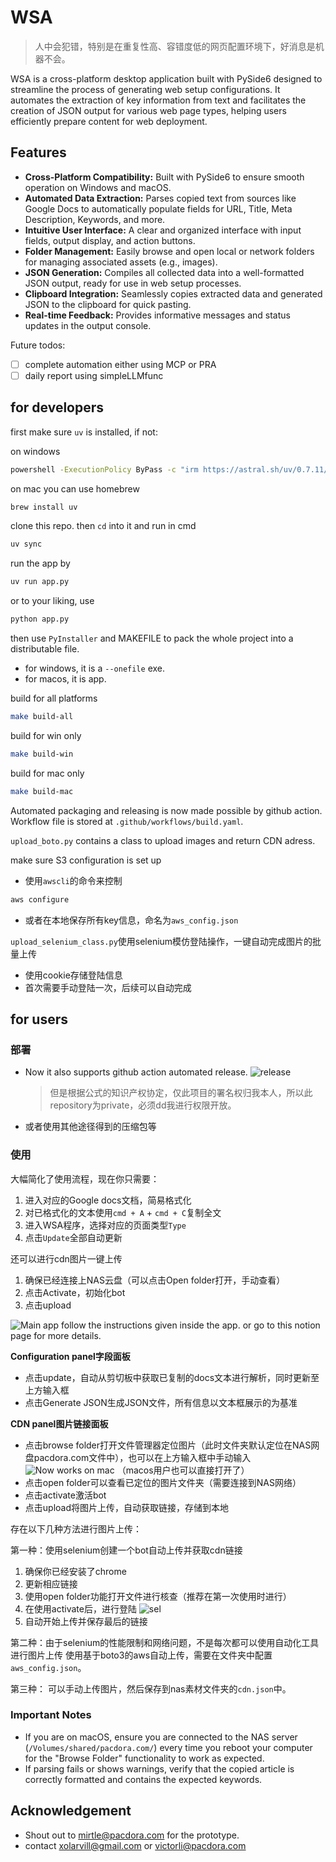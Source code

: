 # WSA

> 人中会犯错，特别是在重复性高、容错度低的网页配置环境下，好消息是机器不会。

WSA is a cross-platform desktop application built with PySide6 designed to streamline the process of generating web setup configurations. It automates the extraction of key information from text and facilitates the creation of JSON output for various web page types, helping users efficiently prepare content for web deployment.

## Features

* **Cross-Platform Compatibility:** Built with PySide6 to ensure smooth operation on Windows and macOS.
* **Automated Data Extraction:** Parses copied text from sources like Google Docs to automatically populate fields for URL, Title, Meta Description, Keywords, and more.
* **Intuitive User Interface:** A clear and organized interface with input fields, output display, and action buttons.
* **Folder Management:** Easily browse and open local or network folders for managing associated assets (e.g., images).
* **JSON Generation:** Compiles all collected data into a well-formatted JSON output, ready for use in web setup processes.
* **Clipboard Integration:** Seamlessly copies extracted data and generated JSON to the clipboard for quick pasting.
* **Real-time Feedback:** Provides informative messages and status updates in the output console.

Future todos:
- [ ] complete automation either using MCP or PRA
- [ ] daily report using simpleLLMfunc

## for developers

first make sure `uv` is installed, if not:

on windows
```bash
powershell -ExecutionPolicy ByPass -c "irm https://astral.sh/uv/0.7.11/install.ps1 | iex"
```

on mac you can use homebrew
```bash
brew install uv
```

clone this repo. then `cd` into it and run in cmd
```bash
uv sync
```

run the app by
```bash
uv run app.py
```

or to your liking, use
```bash
python app.py
```

then use `PyInstaller` and MAKEFILE to pack the whole project into a distributable file.
- for windows, it is a `--onefile` exe.
- for macos, it is app.

build for all platforms
```bash
make build-all
```

build for win only
```bash
make build-win
```

build for mac only
```bash
make build-mac
```

Automated packaging and releasing is now made possible by github action. Workflow file is stored at `.github/workflows/build.yaml`.

`upload_boto.py` contains a class to upload images and return CDN adress.

make sure S3 configuration is set up
- 使用`awscli`的命令来控制
```bash
aws configure
```

- 或者在本地保存所有key信息，命名为`aws_config.json`

`upload_selenium_class.py`使用selenium模仿登陆操作，一键自动完成图片的批量上传

- 使用cookie存储登陆信息
- 首次需要手动登陆一次，后续可以自动完成

## for users

### 部署

- Now it also supports github action automated release.
![release](resources/github_release.png)
    > 但是根据公式的知识产权协定，仅此项目的署名权归我本人，所以此 repository为private，必须dd我进行权限开放。
- 或者使用其他途径得到的压缩包等

### 使用
大幅简化了使用流程，现在你只需要：
1. 进入对应的Google docs文档，简易格式化
2. 对已格式化的文本使用`cmd + A` + `cmd + C`复制全文
3. 进入WSA程序，选择对应的页面类型`Type`
4. 点击`Update`全部自动更新

还可以进行cdn图片一键上传
1. 确保已经连接上NAS云盘（可以点击Open folder打开，手动查看）
2. 点击Activate，初始化bot
3. 点击upload

![Main app](resources/main_app.png)
follow the instructions given inside the app. or go to this notion page for more details.

**Configuration panel字段面板**
- 点击update，自动从剪切板中获取已复制的docs文本进行解析，同时更新至上方输入框
- 点击Generate JSON生成JSON文件，所有信息以文本框展示的为基准

**CDN panel图片链接面板**
- 点击browse folder打开文件管理器定位图片（此时文件夹默认定位在NAS网盘pacdora.com文件中），也可以在上方输入框中手动输入
![Now works on mac](resources/browse_button_on_mac.png)
（macos用户也可以直接打开了）
- 点击open folder可以查看已定位的图片文件夹（需要连接到NAS网络）
- 点击activate激活bot
- 点击upload将图片上传，自动获取链接，存储到本地

存在以下几种方法进行图片上传：

第一种：使用selenium创建一个bot自动上传并获取cdn链接
1. 确保你已经安装了chrome
2. 更新相应链接
3. 使用open folder功能打开文件进行核查（推荐在第一次使用时进行）
4. 在使用activate后，进行登陆
![sel](resources/upload_selenium.png)
5. 自动开始上传并保存最后的链接

第二种：由于selenium的性能限制和网络问题，不是每次都可以使用自动化工具进行图片上传
使用基于boto3的aws自动上传，需要在文件夹中配置`aws_config.json`。

第三种：
可以手动上传图片，然后保存到nas素材文件夹的`cdn.json`中。


### Important Notes

- If you are on macOS, ensure you are connected to the NAS server (`/Volumes/shared/pacdora.com/`) every time you reboot your computer for the "Browse Folder" functionality to work as expected.
- If parsing fails or shows warnings, verify that the copied article is correctly formatted and contains the expected keywords.

## Acknowledgement

- Shout out to mirtle@pacdora.com for the prototype.
- contact xolarvill@gmail.com or victorli@pacdora.com